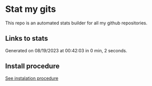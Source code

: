 # Stat my gits

This repo is an automated stats builder for all my github repositories.

## Links to stats


Generated on 08/19/2023 at 00:42:03 in 0 min, 2 seconds.

## Install procedure

[See instalation procedure](./src/install.md)
